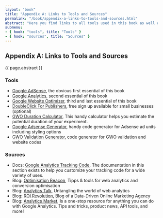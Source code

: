 ```yaml
---
layout: "book"
title: "Appendix A: Links to Tools and Sources"
permalink: "/book/appendix-a-links-to-tools-and-sources.html"
abstract: "Here you find links to all tools used in this book as well as links to all kind of sources that helped in the process of writing it."
submenu:
- { hook: "tools", title: "Tools" }
- { hook: "sources", title: "Sources" }
---
```

## Appendix A: Links to Tools and Sources

{{ page.abstract }}

### Tools<a name="tools">&nbsp;</a>

* [Google AdSense](http://www.google.com/adsense "Google AdSense homepage"), the obvious first essential of this book
* [Google Analytics](http://www.google.com/analytics/ "Google Analytics homepage"), second essential of this book
* [Google Website Optimizer](http://www.google.com/websiteoptimizer "Google Website Optimizer homepage"), third and last essential of this book
* [DoubleClick For Publishers](http://www.google.com/dfp "DoubleClick For Publishers homepage"), free sign up available for small businesses (optional)
* [GWO Duration Calculator](https://www.google.com/analytics/siteopt/siteopt/help/calculator.html "Google Website Optimizer Duration Calculator"), This handy calculator helps you estimate the potential duration of your experiment.
* [Google Adsense Generator](http://www.adsense-generator.com/ "Google Adsense Generator"), handy code generator for Adsense ad units including styling options
* [GWO Validation Generator](/verification.html "GWO Validation Generator"), code generator for GWO validation and website codes

### Sources<a name="sources">&nbsp;</a>

* Docs: [Google Analytics Tracking Code](http://code.google.com/apis/analytics/docs/tracking/home.html "Google Analytics Tracking Code - The documentation in this section exists to help you customize your tracking code for a wide variety of uses."), The documentation in this section exists to help you customize your tracking code for a wide variety of uses.
* Blog: [Optimisation Beacon](http://www.optimisationbeacon.com/ "Optimisation Beacon - Tipps & tools for web analytics and conversion optimisation"), Tipps & tools for web analytics and conversion optimisation
* Blog: [Analytics Talk](http://cutroni.com/blog/ "Analytics Talk - Untangling the world of web analytics"), Untangling the world of web analytics
* Blog: [ROI Revolution](http://www.roirevolution.com/blog/ "ROI Revolution - Blog of a Data-Driven Online Marketing Agency"), Blog of a Data-Driven Online Marketing Agency
* Blog: [Analytics Market](http://www.analyticsmarket.com/blog?redirect=no "Analytics Market - Is a one-stop resource for anything you can do with Google Analytics. Tips and tricks, product news, API tools, and more!"), Is a one-stop resource for anything you can do with Google Analytics. Tips and tricks, product news, API tools, and more!

